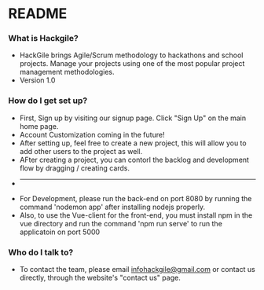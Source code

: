 # README #



### What is Hackgile? ###

* HackGile brings Agile/Scrum methodology to hackathons and school projects. Manage your projects using one of the most popular project management methodologies.
* Version 1.0


### How do I get set up? ###

* First, Sign up by visiting our signup page. Click "Sign Up" on the main home page.
* Account Customization coming in the future!
* After setting up, feel free to create a new project, this will allow you to add other users to the project as well.
* AFter creating a project, you can contorl the backlog and development flow by dragging / creating cards. 
* ---------
* For Development, please run the back-end on port 8080 by running the command 'nodemon app' after installing nodejs properly.
* Also, to use the Vue-client for the front-end, you must install npm in the vue directory and run the command 'npm run serve' to run the applicatoin on port 5000


### Who do I talk to? ###

* To contact the team, please email infohackgile@gmail.com or contact us directly, through the website's "contact us" page.

